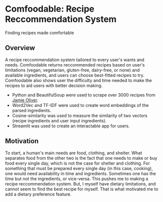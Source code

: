 # Comfoodable: Recipe Reccommendation System
Finding recipes made comfortable

## Overview
A recipe reccommendation system tailored to every user's wants and needs.
Comfoodable returns reccommended recipes based on user's limitations (vegan, vegetarian, gluten-free, dairy-free, or none) and available ingredients, and users can choose best-fitted recipes to try. Comfoodable also shows user the difficulty and time needed to make the recipes to aid users with better decision making.
- Python and BeautifulSoup were used to scrape over 3000 recipes from [Jamie Oliver](https://www.jamieoliver.com/).
- Word2Vec and TF-IDF were used to create word embeddings of the parsed ingredients.
- Cosine-similarity was used to measure the similarity of two vectors (recipe ingredients and user input ingredients).
- Streamlit was used to create an interactable app for users.

## Motivation
To start, a human's main needs are food, clothing, and shelter. What separates food from the other two is the fact that one needs to make or buy food every single day, which is not the case for shelter and clothing. For something that must be prepared every single day (in this case, cooking), one would need availability in time and ingredients. Sometimes one has the time but not the ingredients, or vice-versa. This pushes me to making a recipe reccommendation system. But, I myself have dietary limitations, and cannot seem to find the best recipe for myself. That is what motivated me to add a dietary preference feature.


